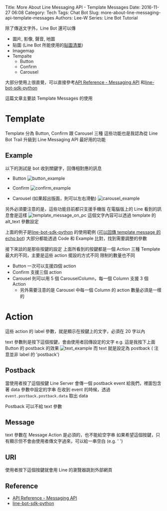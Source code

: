 Title: More About Line Messaging API - Template Messages
Date: 2016-11-27 06:08
Category: Tech
Tags: Chat Bot
Slug: more-about-line-messaging-api-template-messages
Authors: Lee-W
Series: Line Bot Tutorial

除了傳送文字外，Line Bot 還可以傳

* 圖片, 影像, 聲音, 地圖
* 貼圖 (Line Bot 所能使用的[貼圖清單](https://devdocs.line.me/files/sticker_list.pdf))
* Imagemap
* Tempalte
    * Button
    * Confirm
    * Carousel

大部分使用上很直覺，可以直接參考[API Reference - Messaging API](https://devdocs.line.me/en/) 和[line-bot-sdk-python](https://github.com/line/line-bot-sdk-python)

這篇文章主要談 Template Messages 的使用

<!--more-->

# Template

Template 分為 Button, Confirm 跟 Carousel 三種
這些功能也是我認為從 Line Bot Trail 升級到 Line Messaging API 最好用的功能

## Example

以下的測試是 bot 收到關鍵字，回傳相對應的訊息

* Button
![button_example](/images/posts-image/2016-11-27-more-about-line-messaging-api-template-messages/KYN6kDR.png)

* Confirm
![confirm_example](/images/posts-image/2016-11-27-more-about-line-messaging-api-template-messages/pUFboL5.png)

* Carousel (如果超出版面，則可以左右滑動)
![carousel_example](/images/posts-image/2016-11-27-more-about-line-messaging-api-template-messages/Pxvj6om.png)

另外必須要注意的是，這些功能目前都只支援手機版
在電腦版上的 Line 看到的訊息會是這樣
![template_message_on_pc](/images/posts-image/2016-11-27-more-about-line-messaging-api-template-messages/ZdGQjc6.png)
這個文字內容可以透過 template 的 alt\_text 參數設定

上面的例子是[line-bot-sdk-python](https://github.com/line/line-bot-sdk-python#templatesendmessage---buttonstemplaten) 的使用範例
([可以回傳 template message 的 echo bot](https://github.com/Lee-W/line_echobot/tree/template-message))
大部分都能透過 Code 和 Example 比對，找到需要調整的參數

接下來談的是那些按鍵的設定
上面所看到的按鍵都是一個 Action
三種 Template 最大的不同，主要是這些 action 擺設的方式不同
限制的數量也不同

* Button 一次可以支援四個 action
* Confirm 支援三個 action
* Carousel 則可以用 5 個 CarouselColumn，每一個 Column 支援 3 個 Action
    * 另外需要注意的是 Carousel 中每一個 Column 的 action 數量必須是一樣的

# Action

這些 action 的 label 參數，就是顯示在按鍵上的文字，必須在 20 字以內

text 參數則是按下這個按鍵，會由使用者回傳設定的文字
e.g. 這是我按下上面 Button 的 postback 的效果
![text_example](/images/posts-image/2016-11-27-more-about-line-messaging-api-template-messages/ow2G8wU.png)
而 text 就是設定為 postback ( 注意並非 label 的 'postback')

## Postback

當使用者按了這個按鍵
Line Server 會傳一個 postback event 給我們，裡面包含著 data 參數中設定的字串
在收到 event 的時候，透過 `event.postback.postback.data` 取出 data

Postback 可以不給 text 參數

## Message

text 參數在 Message Action 是必須的，也不能給空字串
如果希望這個按鍵，只有顯示但不會由使用者傳文字過來，可以給一串空白 (e.g. ' ')

## URI

使用者按下這個按鍵就會用 Line 的瀏覽器跳到外部網頁

## Reference

* [API Reference - Messaging API](https://devdocs.line.me/en/#template-messages)
* [line-bot-sdk-python](https://github.com/line/line-bot-sdk-python#templatesendmessage---buttonstemplate)

